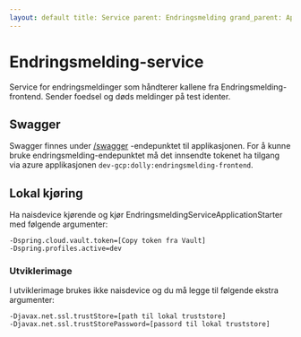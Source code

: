 ```yaml
---
layout: default title: Service parent: Endringsmelding grand_parent: Applikasjoner
---
```


# Endringsmelding-service

Service for endringsmeldinger som håndterer kallene fra Endringsmelding-frontend. Sender foedsel og døds meldinger på
test identer.

## Swagger

Swagger finnes under [/swagger](https://endringsmelding-service.dev.intern.nav.no/swagger) -endepunktet til
applikasjonen. For å kunne bruke endringsmelding-endepunktet må det innsendte tokenet ha tilgang via azure
applikasjonen `dev-gcp:dolly:endringsmelding-frontend`.

## Lokal kjøring

Ha naisdevice kjørende og kjør EndringsmeldingServiceApplicationStarter med følgende argumenter:

```
-Dspring.cloud.vault.token=[Copy token fra Vault]
-Dspring.profiles.active=dev
```

### Utviklerimage

I utviklerimage brukes ikke naisdevice og du må legge til følgende ekstra argumenter:

```
-Djavax.net.ssl.trustStore=[path til lokal truststore]
-Djavax.net.ssl.trustStorePassword=[passord til lokal truststore]
```